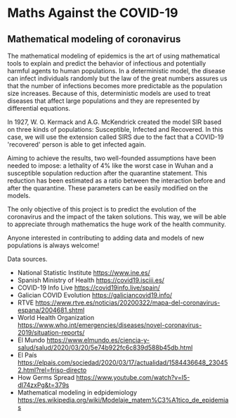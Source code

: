 # Maths Against the COVID-19
## Mathematical modeling of coronavirus 

The mathematical modeling of epidemics is the art of using mathematical tools to explain and predict the behavior of infectious and potentially harmful agents to human populations. In a deterministic model, the disease can infect individuals randomly but the law of the great numbers assures us that the number of infections becomes more predictable as the population size increases. Because of this, deterministic models are used to treat diseases that affect large populations and they are represented by differential equations.

In 1927, W. O. Kermack and A.G. McKendrick created the model SIR based on three kinds of populations: Susceptible, Infected and Recovered. In this case, we will use the extension called SIRS due to the fact that a COVID-19 'recovered' person is able to get infected again.

Aiming to achieve the results, two well-founded assumptions have been needed to impose: a lethality of 4% like the worst case in Wuhan and a susceptible sopulation reduction after the quarantine statement. This reduction has been estimated as a ratio between the interaction before and after the quarantine. These parameters can be easily modified on the models.

The only objective of this project is to predict the evolution of the coronavirus and the impact of the taken solutions. This way, we will be able to appreciate through mathematics the huge work of the health community.

Anyone interested in contributing to adding data and models of new populations is always welcome!

Data sources.

- National Statistic Institute https://www.ine.es/
- Spanish Ministry of Health https://covid19.isciii.es/
- COVID-19 Info Live https://covid19info.live/spain/
- Galician COVID Evolution https://galiciancovid19.info/
- RTVE https://www.rtve.es/noticias/20200322/mapa-del-coronavirus-espana/2004681.shtml
- World Health Organization https://www.who.int/emergencies/diseases/novel-coronavirus-2019/situation-reports/
- El Mundo https://www.elmundo.es/ciencia-y-salud/salud/2020/03/20/5e74b922fc6c839d588b45db.html
- El País https://elpais.com/sociedad/2020/03/17/actualidad/1584436648_230452.html?rel=friso-directo
- How Germs Spread https://www.youtube.com/watch?v=I5-dI74zxPg&t=379s
- Mathematical modeling in edpidemiology https://es.wikipedia.org/wiki/Modelaje_matem%C3%A1tico_de_epidemias
